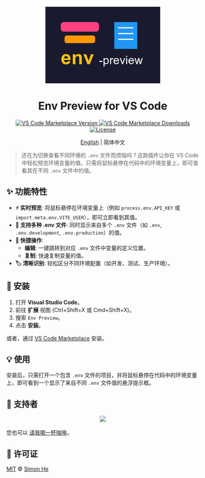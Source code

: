 <p align="center">
  <img height="200" src="./assets/kv.png" alt="Env Preview Logo">
</p>

<h1 align="center">Env Preview for VS Code</h1>

<p align="center">
  <a href="https://marketplace.visualstudio.com/items?itemName=simonhe.env-preview">
    <img src="https://img.shields.io/visual-studio-marketplace/v/simonhe.env-preview.svg?color=blue&label=VS%20Code%20Marketplace&logo=visualstudiocode" alt="VS Code Marketplace Version">
  </a>
  <a href="https://marketplace.visualstudio.com/items?itemName=simonhe.env-preview">
    <img src="https://img.shields.io/visual-studio-marketplace/d/simonhe.env-preview.svg?color=blue&label=Downloads" alt="VS Code Marketplace Downloads">
  </a>
  <a href="./LICENSE">
    <img src="https://img.shields.io/github/license/Simon-He95/env-preview?color=blue" alt="License">
  </a>
</p>

<p align="center"><a href="./README.md">English</a> | 简体中文</p>

> 还在为切换查看不同环境的 `.env` 文件而烦恼吗？这款插件让你在 VS Code 中轻松预览环境变量的值。只需将鼠标悬停在代码中的环境变量上，即可查看其在不同 `.env` 文件中的值。

<!--
<p align="center">
  <img src="./assets/demo.gif" alt="Env Preview 演示">
</p>
-->

## ✨ 功能特性

*   **⚡️ 实时预览**: 将鼠标悬停在环境变量上（例如 `process.env.API_KEY` 或 `import.meta.env.VITE_USER`），即可立即看到其值。
*   **📄 支持多种 .env 文件**: 同时显示来自多个 `.env` 文件（如 `.env`, `.env.development`, `.env.production`）的值。
*   **🚀 快捷操作**:
    *   **编辑**: 一键跳转到对应 `.env` 文件中变量的定义位置。
    *   **复制**: 快速复制变量的值。
*   **🏷️ 清晰识别**: 轻松区分不同环境配置（如开发、测试、生产环境）。

## 🚀 安装

1.  打开 **Visual Studio Code**。
2.  前往 **扩展** 视图 (Ctrl+Shift+X 或 Cmd+Shift+X)。
3.  搜索 `Env Preview`。
4.  点击 **安装**。

或者，通过 [VS Code Marketplace](https://marketplace.visualstudio.com/items?itemName=simonhe.env-preview) 安装。

## 💡 使用

安装后，只需打开一个包含 `.env` 文件的项目，并将鼠标悬停在代码中的环境变量上，即可看到一个显示了来自不同 `.env` 文件值的悬浮提示框。

## 🙏 支持者

<p align="center">
  <a href="https://cdn.jsdelivr.net/gh/Simon-He95/sponsor/sponsors.svg">
    <img src="https://cdn.jsdelivr.net/gh/Simon-He95/sponsor/sponsors.png"/>
  </a>
</p>

您也可以 [请我喝一杯咖啡](https://github.com/Simon-He95/sponsor)。

## 📄 许可证

[MIT](./LICENSE) © [Simon He](https://github.com/Simon-He95)
